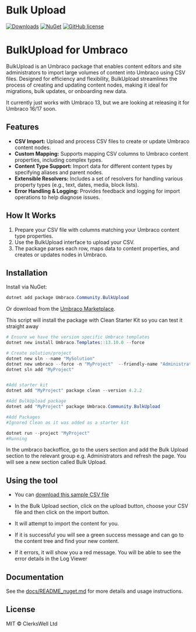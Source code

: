 # Bulk Upload

[![Downloads](https://img.shields.io/nuget/dt/Umbraco.Community.BulkUpload?color=cc9900)](https://www.nuget.org/packages/Umbraco.Community.BulkUpload/)
[![NuGet](https://img.shields.io/nuget/vpre/Umbraco.Community.BulkUpload?color=0273B3)](https://www.nuget.org/packages/Umbraco.Community.BulkUpload)
[![GitHub license](https://img.shields.io/github/license/ClerksWell-Ltd/BulkUpload?color=8AB803)](../LICENSE)

# BulkUpload for Umbraco

BulkUpload is an Umbraco package that enables content editors and site administrators to import large volumes of content into Umbraco using CSV files. Designed for efficiency and flexibility, BulkUpload streamlines the process of creating and updating content nodes, making it ideal for migrations, bulk updates, or onboarding new data.

It currently just works with Umbraco 13, but we are looking at releasing it for Umbraco 16/17 soon.

## Features

- **CSV Import:** Upload and process CSV files to create or update Umbraco content nodes.
- **Custom Mapping:** Supports mapping CSV columns to Umbraco content properties, including complex types.
- **Content Type Support:** Import data for different content types by specifying aliases and parent nodes.
- **Extensible Resolvers:** Includes a set of resolvers for handling various property types (e.g., text, dates, media, block lists).
- **Error Handling & Logging:** Provides feedback and logging for import operations to help diagnose issues.

## How It Works

1. Prepare your CSV file with columns matching your Umbraco content type properties.
2. Use the BulkUpload interface to upload your CSV.
3. The package parses each row, maps data to content properties, and creates or updates nodes in Umbraco.

## Installation

Install via NuGet:

```ps1
dotnet add package Umbraco.Community.BulkUpload
```

Or download from the [Umbraco Marketplace](https://marketplace.umbraco.com/package/bulkupload).

This script will install the package with Clean Starter Kit so you can test it straight away

```ps1
# Ensure we have the version specific Umbraco templates
dotnet new install Umbraco.Templates::13.10.0 --force

# Create solution/project
dotnet new sln --name "MySolution"
dotnet new umbraco --force -n "MyProject"  --friendly-name "Administrator" --email "admin@example.com" --password "1234567890" --development-database-type SQLite
dotnet sln add "MyProject"


#Add starter kit
dotnet add "MyProject" package clean --version 4.2.2

#Add BulkUpload package
dotnet add "MyProject" package Umbraco.Community.BulkUpload

#Add Packages
#Ignored Clean as it was added as a starter kit

dotnet run --project "MyProject"
#Running
```

In the umbraco backoffice, go to the users section and add the Bulk Upload section to the relevant group e.g. Administrators and refresh the page. You will see a new section called Bulk Upload.

## Using the tool

- You can <a href="https://github.com/ClerksWell-Ltd/BulkUpload/blob/main/docs/bulk-upload-sample.csv?raw=true" download>download this sample CSV file</a>

- In the Bulk Upload section, click on the upload button, choose your CSV file and then click on the import button.

- It will attempt to import the content for you.

- If it is successful you will see a green success message and can go to the content tree and find your new content.

- If it errors, it will show you a red message. You will be able to see the error details in the Log Viewer

## Documentation

See the [docs/README_nuget.md](../docs/README_nuget.md) for more details and usage instructions.

## License

MIT © ClerksWell Ltd

